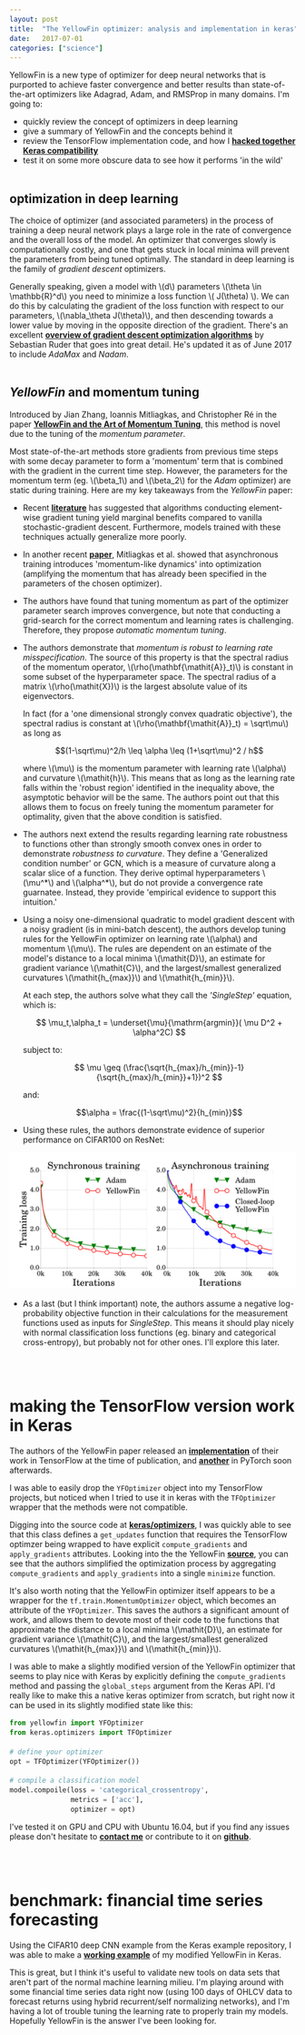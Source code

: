 ```yaml
---
layout: post
title:  "The YellowFin optimizer: analysis and implementation in keras"
date:   2017-07-01
categories: ["science"]
---
```


YellowFin is a new type of optimizer for deep neural networks that is purported to achieve faster convergence and better results than state-of-the-art optimizers like Adagrad, Adam, and RMSProp in many domains. I'm going to:

- quickly review the concept of optimizers in deep learning
- give a summary of YellowFin and the concepts behind it
- review the TensorFlow implementation code, and how I [**hacked together Keras compatibility**](https://github.com/nnormandin/YellowFin_Keras)
- test it on some more obscure data to see how it performs 'in the wild'
<br><br>

## optimization in deep learning

The choice of optimizer (and associated parameters) in the process of training a deep neural network plays a large role in the rate of convergence and the overall loss of the model. An optimizer that converges slowly is computationally costly, and one that gets stuck in local minima will prevent the parameters from being tuned optimally. The standard in deep learning is the family of *gradient descent* optimizers.

Generally speaking, given a model with \\(d\\) parameters \\(\theta \in \mathbb{R}^d\\) you need to minimize a loss function \\( J(\theta) \\). We can do this by calculating the gradient of the loss function with respect to our parameters, \\(\nabla_\theta J(\theta)\\), and then descending towards a lower value by moving in the opposite direction of the gradient. There's an excellent [**overview of gradient descent optimization algorithms**](http://sebastianruder.com/optimizing-gradient-descent/) by Sebastian Ruder that goes into great detail. He's updated it as of June 2017 to include *AdaMax* and *Nadam*.
<br><br>

## *YellowFin* and momentum tuning

Introduced by Jian Zhang, Ioannis Mitliagkas, and Christopher Ré in the paper [**YellowFin and the Art of Momentum Tuning**](https://arxiv.org/abs/1706.03471), this method is novel due to the tuning of the *momentum parameter*.

Most state-of-the-art methods store gradients from previous time steps with some decay parameter to form a 'momentum' term that is combined with the gradient in the current time step. However, the parameters for the momentum term (eg. \\(\beta_1\\) and \\(\beta_2\\) for the *Adam* optimizer) are static during training. Here are my key takeaways from the *YellowFin* paper:

- Recent [**literature**](https://arxiv.org/abs/1705.08292) has suggested that algorithms conducting element-wise gradient tuning yield marginal benefits compared to vanilla stochastic-gradient descent. Furthermore, models trained with these techniques actually generalize more poorly.
- In another recent [**paper**](https://arxiv.org/abs/1605.09774), Mitliagkas et al. showed that asynchronous training introduces 'momentum-like dynamics' into optimization (amplifying the momentum that has already been specified in the parameters of the chosen optimizer).
- The authors have found that tuning momentum as part of the optimizer parameter search improves convergence, but note that conducting a grid-search for the correct momentum and learning rates is challenging. Therefore, they propose *automatic momentum tuning*.
- The authors demonstrate that *momentum is robust to learning rate misspecification*. The source of this property is that the spectral radius of the momentum operator, \\(\rho(\mathbf{\mathit{A}}_t)\\) is constant in some subset of the hyperparameter space. The spectral radius of a matrix \\(\rho(\mathit{X})\\) is the largest absolute value of its eigenvectors.

	In fact (for a 'one dimensional strongly convex quadratic objective'), the spectral radius is constant at \\(\rho(\mathbf{\mathit{A}}_t) = \sqrt\mu\\) as long as

	$$(1-\sqrt\mu)^2/h \leq \alpha \leq (1+\sqrt\mu)^2 / h$$

	where \\(\mu\\) is the momentum parameter with learning rate \\(\alpha\\) and curvature \\(\mathit{h}\\). This means that as long as the learning rate falls within the 'robust region' identified in the inequality above, the asymptotic behavior will be the same. The authors point out that this allows them to focus on freely tuning the momentum parameter for optimality, given that the above condition is satisfied.

- The authors next extend the results regarding learning rate robustness to functions other than strongly smooth convex ones in order to demonstrate *robustness to curvature*. They define a 'Generalized condition number' or GCN, which is a measure of curvature along a scalar slice of a function. They derive optimal hyperparameters \\(\mu^\*\\) and \\(\alpha^\*\\), but do not provide a convergence rate guarnatee. Instead, they provide 'empirical evidence to support this intuition.'
- Using a noisy one-dimensional quadratic to model gradient descent with a noisy gradient (is in mini-batch descent), the authors develop tuning rules for the YellowFin optimizer on learning rate \\(\alpha\\) and momentum \\(\mu\\). The rules are dependent on an estimate of the model's distance to a local minima \\(\mathit{D}\\), an estimate for gradient variance \\(\mathit{C}\\), and the largest/smallest generalized curvatures \\(\mathit{h_{max}}\\) and \\(\mathit{h_{min}}\\).
	
	At each step, the authors solve what they call the *'SingleStep'* equation, which is:

	$$ \mu_t,\alpha_t = \underset{\mu}{\mathrm{argmin}}( \mu D^2 + \alpha^2C) $$

	subject to:

	$$ \mu \geq (\frac{\sqrt{h_{max}/h_{min}}-1} {\sqrt{h_{max}/h_{min}}+1})^2 $$

	and:

	$$\alpha = \frac{(1-\sqrt\mu)^2}{h_{min}}$$

- Using these rules, the authors demonstrate evidence of superior performance on CIFAR100 on ResNet:

![results image](/assets/images/yellowfin_result.png)



- As a last (but I think important) note, the authors assume a negative log-probability objective function in their calculations for the measurement functions used as inputs for *SingleStep*. This means it should play nicely with normal classification loss functions (eg. binary and categorical cross-entropy), but probably not for other ones. I'll explore this later.

<br><br>

# making the TensorFlow version work in Keras

The authors of the YellowFin paper released an [**implementation**](https://github.com/JianGoForIt/YellowFin) of their work in TensorFlow at the time of publication, and [**another**](https://github.com/JianGoForIt/YellowFin_Pytorch) in PyTorch soon afterwards.

I was able to easily drop the `YFOptimizer` object into my TensorFlow projects, but noticed when I tried to use it in keras with the `TFOptimizer` wrapper that the methods were not compatible.

Digging into the source code at [**keras/optimizers**](https://github.com/fchollet/keras/blob/59cd1c3994153a66084b00fadcafad2af5a15dd7/keras/optimizers.py#L599-L628), I was quickly able to see that this class defines a `get_updates` function that requires the TensorFlow optimzer being wrapped to have explicit `compute_gradients` and `apply_gradients` attributes. Looking into the the YellowFin [**source**](https://github.com/JianGoForIt/YellowFin/blob/master/tuner_utils/yellowfin.py), you can see that the authors simplified the optimization process by aggregating  `compute_gradients` and `apply_gradients` into a single `minimize` function.

It's also worth noting that the YellowFin optimizer itself appears to be a wrapper for the `tf.train.MomentumOptimizer` object, which becomes an attribute of the `YFOptimizer`. This saves the authors a significant amount of work, and allows them to devote most of their code to the functions that approximate the distance to a local minima \\(\mathit{D}\\), an estimate for gradient variance \\(\mathit{C}\\), and the largest/smallest generalized curvatures \\(\mathit{h_{max}}\\) and \\(\mathit{h_{min}}\\).

I was able to make a slightly modified version of the YellowFin optimizer that seems to play nice with Keras by explicitly defining the `compute_gradients` method and passing the `global_steps` argument from the Keras API. I'd really like to make this a native keras optimizer from scratch, but right now it can be used in its slightly modified state like this:

```python
from yellowfin import YFOptimizer
from keras.optimizers import TFOptimizer

# define your optimizer
opt = TFOptimizer(YFOptimizer())

# compile a classification model
model.compoile(loss = 'categorical_crossentropy',
               metrics = ['acc'],
               optimizer = opt)
```

I've tested it on GPU and CPU with Ubuntu 16.04, but if you find any issues please don't hesitate to [**contact me**](/contact) or contribute to it on [**github**](https://github.com/nnormandin/yellowfin_keras). 

<br><br>

# benchmark: financial time series forecasting

Using the CIFAR10 deep CNN example from the Keras example repository, I was able to make a [**working example**](https://github.com/nnormandin/YellowFin_Keras/blob/master/examples/cifar10_cnn.py) of my modified YellowFin in Keras.

This is great, but I think it's useful to validate new tools on data sets that aren't part of the normal machine learning milieu. I'm playing around with some financial time series data right now (using 100 days of OHLCV data to forecast returns using hybrid recurrent/self normalizing networks), and I'm having a lot of trouble tuning the learning rate to properly train my models. Hopefully YellowFin is the answer I've been looking for.

